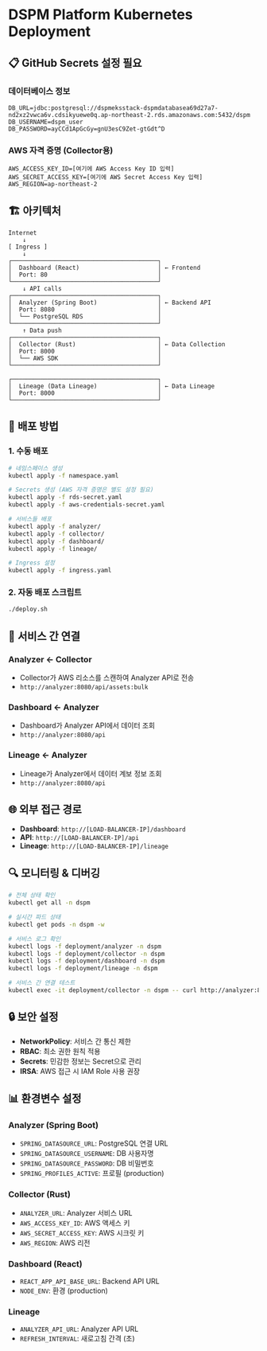 # DSPM Platform Kubernetes Deployment

## 📋 GitHub Secrets 설정 필요

### 데이터베이스 정보
```
DB_URL=jdbc:postgresql://dspmeksstack-dspmdatabasea69d27a7-nd2xz2vwca6v.cdsikyuewe0q.ap-northeast-2.rds.amazonaws.com:5432/dspm
DB_USERNAME=dspm_user
DB_PASSWORD=ayCCd1ApGcGy=gnU3esC9Zet-gtGdt^D
```

### AWS 자격 증명 (Collector용)
```
AWS_ACCESS_KEY_ID=[여기에 AWS Access Key ID 입력]
AWS_SECRET_ACCESS_KEY=[여기에 AWS Secret Access Key 입력]
AWS_REGION=ap-northeast-2
```

## 🏗️ 아키텍처

```
Internet
    ↓
[ Ingress ]
    ↓
┌─────────────────────────────────────────┐
│  Dashboard (React)                      │ ← Frontend
│  Port: 80                               │
└─────────────────────────────────────────┘
    ↓ API calls
┌─────────────────────────────────────────┐
│  Analyzer (Spring Boot)                 │ ← Backend API
│  Port: 8080                             │
│  └── PostgreSQL RDS                     │
└─────────────────────────────────────────┘
    ↑ Data push
┌─────────────────────────────────────────┐
│  Collector (Rust)                       │ ← Data Collection
│  Port: 8000                             │
│  └── AWS SDK                            │
└─────────────────────────────────────────┘

┌─────────────────────────────────────────┐
│  Lineage (Data Lineage)                 │ ← Data Lineage
│  Port: 8000                             │
└─────────────────────────────────────────┘
```

## 🚀 배포 방법

### 1. 수동 배포
```bash
# 네임스페이스 생성
kubectl apply -f namespace.yaml

# Secrets 생성 (AWS 자격 증명은 별도 설정 필요)
kubectl apply -f rds-secret.yaml
kubectl apply -f aws-credentials-secret.yaml

# 서비스들 배포
kubectl apply -f analyzer/
kubectl apply -f collector/
kubectl apply -f dashboard/
kubectl apply -f lineage/

# Ingress 설정
kubectl apply -f ingress.yaml
```

### 2. 자동 배포 스크립트
```bash
./deploy.sh
```

## 🔗 서비스 간 연결

### Analyzer ← Collector
- Collector가 AWS 리소스를 스캔하여 Analyzer API로 전송
- `http://analyzer:8080/api/assets:bulk`

### Dashboard ← Analyzer  
- Dashboard가 Analyzer API에서 데이터 조회
- `http://analyzer:8080/api`

### Lineage ← Analyzer
- Lineage가 Analyzer에서 데이터 계보 정보 조회
- `http://analyzer:8080/api`

## 🌐 외부 접근 경로

- **Dashboard**: `http://[LOAD-BALANCER-IP]/dashboard`
- **API**: `http://[LOAD-BALANCER-IP]/api`
- **Lineage**: `http://[LOAD-BALANCER-IP]/lineage`

## 🔍 모니터링 & 디버깅

```bash
# 전체 상태 확인
kubectl get all -n dspm

# 실시간 파드 상태
kubectl get pods -n dspm -w

# 서비스 로그 확인
kubectl logs -f deployment/analyzer -n dspm
kubectl logs -f deployment/collector -n dspm
kubectl logs -f deployment/dashboard -n dspm
kubectl logs -f deployment/lineage -n dspm

# 서비스 간 연결 테스트
kubectl exec -it deployment/collector -n dspm -- curl http://analyzer:8080/health
```

## 🔒 보안 설정

- **NetworkPolicy**: 서비스 간 통신 제한
- **RBAC**: 최소 권한 원칙 적용
- **Secrets**: 민감한 정보는 Secret으로 관리
- **IRSA**: AWS 접근 시 IAM Role 사용 권장

## 📊 환경변수 설정

### Analyzer (Spring Boot)
- `SPRING_DATASOURCE_URL`: PostgreSQL 연결 URL
- `SPRING_DATASOURCE_USERNAME`: DB 사용자명
- `SPRING_DATASOURCE_PASSWORD`: DB 비밀번호
- `SPRING_PROFILES_ACTIVE`: 프로필 (production)

### Collector (Rust)
- `ANALYZER_URL`: Analyzer 서비스 URL
- `AWS_ACCESS_KEY_ID`: AWS 액세스 키 
- `AWS_SECRET_ACCESS_KEY`: AWS 시크릿 키
- `AWS_REGION`: AWS 리전

### Dashboard (React)
- `REACT_APP_API_BASE_URL`: Backend API URL
- `NODE_ENV`: 환경 (production)

### Lineage
- `ANALYZER_API_URL`: Analyzer API URL
- `REFRESH_INTERVAL`: 새로고침 간격 (초)